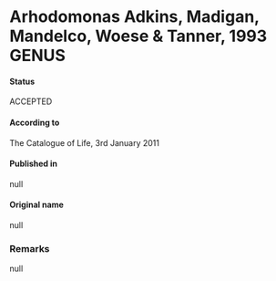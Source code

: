 # Arhodomonas Adkins, Madigan, Mandelco, Woese & Tanner, 1993 GENUS

#### Status
ACCEPTED

#### According to
The Catalogue of Life, 3rd January 2011

#### Published in
null

#### Original name
null

### Remarks
null